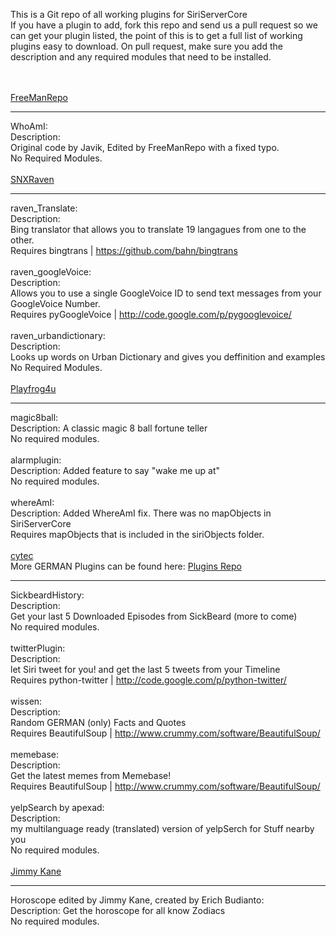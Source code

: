 This is a Git repo of all working plugins for SiriServerCore<BR>
If you have a plugin to add, fork this repo and send us a pull request so we can get your plugin listed, the point of this is to get a full list of working plugins easy to download.
On pull request, make sure you add the description and any required modules that need to be installed. 
<BR>


<BR><BR>
<a href="https://github.com/FreeManRepo">FreeManRepo</a><HR>
WhoAmI:<BR>
Description:<BR>
Original code by Javik, Edited by FreeManRepo with a fixed typo.<BR>
No Required Modules.<BR>
<BR>
<a href="https://github.com/snxraven">SNXRaven</a><HR>
raven_Translate:<BR>
Description:<BR>
Bing translator that allows you to translate 19 langagues from one to the other.<BR>
Requires bingtrans | https://github.com/bahn/bingtrans<BR>
<BR>
raven_googleVoice:<BR>
Description:<BR>
Allows you to use a single GoogleVoice ID to send text messages from your GoogleVoice Number.<BR> 
Requires pyGoogleVoice | http://code.google.com/p/pygooglevoice/<BR>
<BR>
raven_urbandictionary:<BR>
Description:<BR>
Looks up words on Urban Dictionary and gives you deffinition and examples<BR> 
No Required Modules.<BR>
<BR>
<a href="https://github.com/Playfrog4u">Playfrog4u</a><HR>
magic8ball:<BR>
Description: A classic magic 8 ball fortune teller<BR>
No required modules. <BR>
<BR>
alarmplugin:<BR>
Description: Added feature to say "wake me up at"<BR>
No required modules. <BR>
<BR>
whereAmI:<BR>
Description: Added WhereAmI fix. There was no mapObjects in SiriServerCore<BR>
Requires mapObjects that is included in the siriObjects folder. <BR>
<BR>
<a href="https://github.com/cytec">cytec</a><BR>
More GERMAN Plugins can be found here: <a href="https://github.com/cytec/SiriServer-Plugins"> Plugins Repo</a><HR>
SickbeardHistory:<BR>
Description:<BR>
Get your last 5 Downloaded Episodes from SickBeard (more to come)<BR>
No required modules. <BR>
<BR>
twitterPlugin:<BR>
Description:<BR>
let Siri tweet for you! and get the last 5 tweets from your Timeline<BR> 
Requires python-twitter | http://code.google.com/p/python-twitter/<BR>
<BR>
wissen:<BR>
Description:<BR>
Random GERMAN (only) Facts and Quotes<BR>
Requires BeautifulSoup | http://www.crummy.com/software/BeautifulSoup/<BR>
<BR>
memebase:<BR>
Description:<BR>
Get the latest memes from Memebase!<BR>
Requires BeautifulSoup | http://www.crummy.com/software/BeautifulSoup/<BR>
<BR>
yelpSearch by apexad:<BR>
Description:<BR>
my multilanguage ready (translated) version of yelpSerch for Stuff nearby you<BR>
No required modules. <BR>
<BR>
<a href="https://github.com/jimmykane">Jimmy Kane</a><HR>
Horoscope edited by Jimmy Kane, created by Erich Budianto:<BR>
Description: Get the horoscope for all know Zodiacs<BR>
No required modules. <BR>